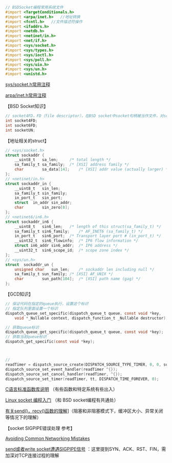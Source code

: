 ```objective-c
// BSDSocket编程常用系统文件
#import <TargetConditionals.h>
#import <arpa/inet.h>	//地址转换
#import <fcntl.h>	//文件描述符操作
#import <ifaddrs.h>
#import <netdb.h>
#import <netinet/in.h>
#import <net/if.h>
#import <sys/socket.h>
#import <sys/types.h>
#import <sys/ioctl.h>
#import <sys/poll.h>
#import <sys/uio.h>
#import <sys/un.h>
#import <unistd.h>
```



[sys/socket.h常用注释](https://github.com/wenguang/startup/blob/master/iOS/BSD-sys:socket.h%E6%B3%A8%E9%87%8A.md)  

[arpa/inet.h常用注释](https://github.com/wenguang/startup/blob/master/iOS/BSD-arpa:inet.h%E6%B3%A8%E9%87%8A.md) 



【BSD Socket知识】

```c
// socket4FD，FD（file descriptor），在BSD socket中socket句柄被当作文件，对socket的读写相当对文件读写
int socket4FD;
int socket6FD;
int socketUN;
```



【地址相关的struct】

```objective-c
// <sys/socket.h>
struct sockaddr {
	__uint8_t	sa_len;		/* total length */
	sa_family_t	sa_family;	/* [XSI] address family */
	char		sa_data[14];	/* [XSI] addr value (actually larger) */
};
// <netinet/in.h>
struct sockaddr_in {
	__uint8_t	sin_len;
	sa_family_t	sin_family;
	in_port_t	sin_port;
	struct	in_addr sin_addr;
	char		sin_zero[8];
};
// <netinet6/in6.h>
struct sockaddr_in6 {
	__uint8_t	sin6_len;	/* length of this struct(sa_family_t) */
	sa_family_t	sin6_family;	/* AF_INET6 (sa_family_t) */
	in_port_t	sin6_port;	/* Transport layer port # (in_port_t) */
	__uint32_t	sin6_flowinfo;	/* IP6 flow information */
	struct in6_addr	sin6_addr;	/* IP6 address */
	__uint32_t	sin6_scope_id;	/* scope zone index */
};
// <sys/un.h>
struct	sockaddr_un {
	unsigned char	sun_len;	/* sockaddr len including null */
	sa_family_t	sun_family;	/* [XSI] AF_UNIX */
	char		sun_path[104];	/* [XSI] path name (gag) */
};
```



【GCD知识】

```objective-c
// 保证代码在指定的queue执行，设置这个标识
// 指定队列里面设置一个标识
dispatch_queue_set_specific(dispatch_queue_t queue, const void *key,
	void *_Nullable context, dispatch_function_t _Nullable destructor);

// 获取queue标识
dispatch_queue_get_specific(dispatch_queue_t queue, const void *key);
// 获取当前queue标识
dispatch_get_specific(const void *key);



// 
readTimer = dispatch_source_create(DISPATCH_SOURCE_TYPE_TIMER, 0, 0, socketQueue);
dispatch_source_set_event_handler(readTimer ^{});
dispatch_source_set_cancel_handler(readTimer, ^{});
dispatch_source_set_timer(readTimer, tt, DISPATCH_TIME_FOREVER, 0);
```



[C语言标准函数库说明](http://c.biancheng.net/cpp/u/hanshu/) （有些函数和特定系统有些出入）

[Linux socket 编程入门](http://cw.hubwiz.com/card/c/56f9ee765fd193d76fcc6c17/1/1/1/) （和 BSD socket编程有共通处）

[有关send()，recv()函数的理解](http://www.cnblogs.com/aixingfou/archive/2011/07/29/2120956.html)]（阻塞和非阻塞模式下，缓冲区大小、异常关闭等情况下的理解）



【socket SIGPIPE错误处理 参考】 

 [Avoiding Common Networking Mistakes](https://developer.apple.com/library/content/documentation/NetworkingInternetWeb/Conceptual/NetworkingOverview/CommonPitfalls/CommonPitfalls.html) 

[send或者write socket遭遇SIGPIPE信号](http://l241002209.iteye.com/blog/1506681) ：这里提到SYN、ACK、RST、FIN，需加深对TCP连接过程的理解